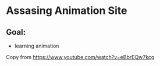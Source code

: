 # Assasing Animation Site
## Goal:
   - learning animation
 
Copy from https://www.youtube.com/watch?v=eBbrEQw7kcg
